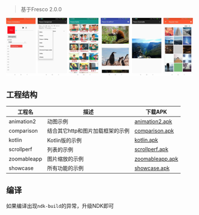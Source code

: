 >基于Fresco 2.0.0

![](screenshot.jpg)

## 工程结构
工程名|描述|下载APK
-|-|-
animation2 | 动图示例|[animation2.apk](https://raw.githubusercontent.com/dengyuhan/FrescoSample/master/apk/animation2-universal-debug.apk)
comparison | 结合其它http和图片加载框架的示例|[comparison.apk](https://raw.githubusercontent.com/dengyuhan/FrescoSample/master/apk/comparison-armeabi-v7a-debug.apk)
kotlin | Kotlin版的示例|[kotlin.apk](https://raw.githubusercontent.com/dengyuhan/FrescoSample/master/apk/kotlin-armeabi-v7a-debug.apk)
scrollperf | 列表的示例|[scrollperf.apk](https://raw.githubusercontent.com/dengyuhan/FrescoSample/master/apk/scrollperf-debug.apk)
zoomableapp | 图片缩放的示例|[zoomableapp.apk](https://raw.githubusercontent.com/dengyuhan/FrescoSample/master/apk/zoomableapp-internal-armeabi-v7a-debug.apk)
showcase | 所有功能的示例 |[showcase.apk](https://raw.githubusercontent.com/dengyuhan/FrescoSample/master/apk/showcase-normal-armeabi-v7a-debug.apk)

## 编译
如果编译出现`ndk-build`的异常，升级NDK即可
